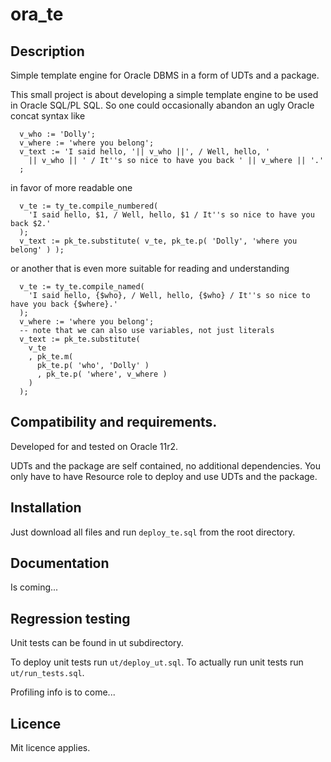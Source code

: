 # ora_te
## Description
Simple template engine for Oracle DBMS in a form of UDTs and a package.

This small project is about developing a simple template engine to be used in Oracle SQL/PL SQL.
So one could occasionally abandon an ugly Oracle concat syntax like 
```plsql
  v_who := 'Dolly';
  v_where := 'where you belong';
  v_text := 'I said hello, '|| v_who ||', / Well, hello, ' 
    || v_who || ' / It''s so nice to have you back ' || v_where || '.'
  ;
```  
in favor of more readable one
```plsql
  v_te := ty_te.compile_numbered( 
    'I said hello, $1, / Well, hello, $1 / It''s so nice to have you back $2.'
  );
  v_text := pk_te.substitute( v_te, pk_te.p( 'Dolly', 'where you belong' ) );
```  
or another that is even more suitable for reading and understanding
```plsql
  v_te := ty_te.compile_named( 
    'I said hello, {$who}, / Well, hello, {$who} / It''s so nice to have you back {$where}.'
  );
  v_where := 'where you belong';
  -- note that we can also use variables, not just literals
  v_text := pk_te.substitute( 
    v_te
    , pk_te.m( 
      pk_te.p( 'who', 'Dolly' )
      , pk_te.p( 'where', v_where )
    )
  );
```  
## Compatibility and requirements.
Developed for and tested on Oracle 11r2.

UDTs and the package are self contained, no additional dependencies. You only have to have Resource role to deploy and use UDTs and the package.

## Installation
Just download all files and run `deploy_te.sql` from the root directory.

## Documentation
Is coming...

## Regression testing
Unit tests can be found in ut subdirectory.

To deploy unit tests run `ut/deploy_ut.sql`.
To actually run unit tests run `ut/run_tests.sql`.

Profiling info is to come...

## Licence
Mit licence applies.
